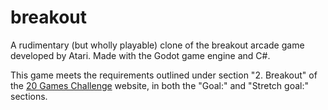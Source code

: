 # breakout

A rudimentary (but wholly playable) clone of the breakout arcade game developed by Atari. Made with the Godot game engine and C#.

This game meets the requirements outlined under section "2. Breakout" of the [20 Games Challenge](https://20_games_challenge.gitlab.io/challenge/) website, in both the "Goal:" and "Stretch goal:" sections.